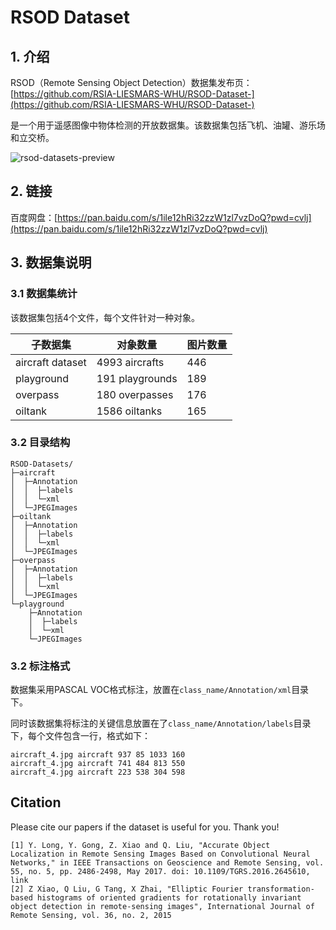 # RSOD Dataset

## 1. 介绍

RSOD（Remote Sensing Object
Detection）数据集发布页：[https://github.com/RSIA-LIESMARS-WHU/RSOD-Dataset-](https://github.com/RSIA-LIESMARS-WHU/RSOD-Dataset-)

是一个用于遥感图像中物体检测的开放数据集。该数据集包括飞机、油罐、游乐场和立交桥。

![rsod-datasets-preview](https://cdn.coderjiang.com/doc/whut/uav-counting-investigation-report/datasets/rsod/rsod-datasets-preview.png)

## 2. 链接

百度网盘：[https://pan.baidu.com/s/1ile12hRi32zzW1zl7vzDoQ?pwd=cvlj](https://pan.baidu.com/s/1ile12hRi32zzW1zl7vzDoQ?pwd=cvlj)

## 3. 数据集说明

### 3.1 数据集统计

该数据集包括4个文件，每个文件针对一种对象。

| 子数据集             | 对象数量            | 图片数量 |
|------------------|-----------------|------|
| aircraft dataset | 4993 aircrafts  | 446  |
| playground       | 191 playgrounds | 189  |
| overpass         | 180 overpasses  | 176  |
| oiltank          | 1586 oiltanks   | 165  |

### 3.2 目录结构

```text
RSOD-Datasets/
├─aircraft
│  ├─Annotation
│  │  ├─labels
│  │  └─xml
│  └─JPEGImages
├─oiltank
│  ├─Annotation
│  │  ├─labels
│  │  └─xml
│  └─JPEGImages
├─overpass
│  ├─Annotation
│  │  ├─labels
│  │  └─xml
│  └─JPEGImages
└─playground
    ├─Annotation
    │  ├─labels
    │  └─xml
    └─JPEGImages
```

### 3.2 标注格式

数据集采用PASCAL VOC格式标注，放置在`class_name/Annotation/xml`目录下。

同时该数据集将标注的关键信息放置在了`class_name/Annotation/labels`目录下，每个文件包含一行，格式如下：

```text
aircraft_4.jpg aircraft 937 85 1033 160
aircraft_4.jpg aircraft 741 484 813 550
aircraft_4.jpg aircraft 223 538 304 598
```

## Citation

Please cite our papers if the dataset is useful for you. Thank you!

```text
[1] Y. Long, Y. Gong, Z. Xiao and Q. Liu, "Accurate Object Localization in Remote Sensing Images Based on Convolutional Neural Networks," in IEEE Transactions on Geoscience and Remote Sensing, vol. 55, no. 5, pp. 2486-2498, May 2017. doi: 10.1109/TGRS.2016.2645610, link
[2] Z Xiao, Q Liu, G Tang, X Zhai, "Elliptic Fourier transformation-based histograms of oriented gradients for rotationally invariant object detection in remote-sensing images", International Journal of Remote Sensing, vol. 36, no. 2, 2015
```

